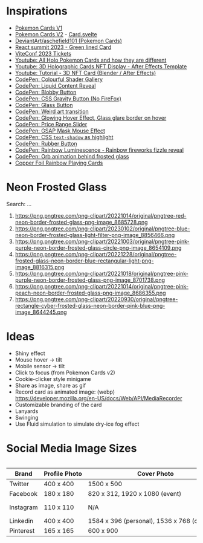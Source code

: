 # Inspirations

- [Pokemon Cards V1](https://codepen.io/simeydotme/pen/PrQKgo)
- [Pokemon Cards V2](https://poke-holo.simey.me/) - [Card.svelte](https://github.com/simeydotme/pokemon-cards-css/blob/main/src/lib/components/Card.svelte#L248)
- [DeviantArt/aschefield101 (Pokemon Cards)](https://www.deviantart.com/aschefield101/)
- [React summit 2023 - Green lined Card](https://portal.gitnation.org/badges/react-summit-2023/anuradha_kumari)
- [ViteConf 2023 Tickets](https://viteconf.org/23/tickets/JSworld-Conferences?p=herodevs)
- [Youtube: All Holo Pokemon Cards and how they are different](https://www.youtube.com/watch?v=3xg3wYpChBs)
- [Youtube: 3D Holographic Cards NFT Display - After Effects Template](https://www.youtube.com/watch?v=BOL2XwrQc7A)
- [Youtube: Tutorial - 3D NFT Card (Blender / After Effects)](https://www.youtube.com/watch?v=aQJnqb2S9oI)
- [CodePen: Colourful Shader Gallery](https://codepen.io/atzedent/pen/oNmqgjb)
- [CodePen: Liquid Content Reveal](https://codepen.io/ksenia-k/pen/dyaeGgO)
- [CodePen: Blobby Button](https://codepen.io/ksenia-k/pen/wvNJrXZ)
- [CodePen: CSS Gravity Button (No FireFox)](https://codepen.io/thebabydino/pen/bGzeQrv)
- [CodePen: Glass Button](https://codepen.io/nicolasjesenberger/pen/abXZRvG)
- [CodePen: Weird art transition](https://codepen.io/Dillo/pen/qBLJYOO)
- [CodePen: Glowing Hover Effect, Glass glare border on hover](https://codepen.io/finnchillah/pen/bGOqrXg)
- [CodePen: Price Range Slider](https://codepen.io/simeydotme/pen/WNLxxvx)
- [CodePen: GSAP Mask Mouse Effect](https://codepen.io/alig01/pen/WNLGogV)
- [CodePen: CSS `text-shadow` as highlight](https://codepen.io/argyleink/pen/QWzGmXK)
- [CodePen: Rubber Button](https://codepen.io/tylersticka/pen/MWVbdzo)
- [CodePen: Rainbow Luminescence - Rainbow fireworks fizzle reveal](https://codepen.io/ste-vg/pen/qBQVGEG)
- [CodePen: Orb animation behind frosted glass](https://codepen.io/georgedoescode/pen/XWNmvro)
- [Copper Foil Rainbow Playing Cards](https://www.fishpond.com.au/Toys/Alloy-Copper-Playing-Cards-Poker-Deck-Custom-Design-Foiled-Back-New-Gamblers-Warehouse/0642337517976)

# Neon Frosted Glass

Search: ...

1. https://png.pngtree.com/png-clipart/20221014/original/pngtree-red-neon-border-frosted-glass-png-image_8685728.png
2. https://png.pngtree.com/png-clipart/20230102/original/pngtree-blue-neon-border-frosted-glass-light-filter-png-image_8856466.png
3. https://png.pngtree.com/png-clipart/20221003/original/pngtree-pink-purple-neon-border-frosted-glass-circle-png-image_8654109.png
4. https://png.pngtree.com/png-clipart/20221228/original/pngtree-frosted-glass-neon-border-blue-rectangular-light-png-image_8816315.png
5. https://png.pngtree.com/png-clipart/20221018/original/pngtree-pink-purple-neon-border-frosted-glass-png-image_8701738.png
6. https://png.pngtree.com/png-clipart/20221014/original/pngtree-pink-peach-neon-border-frosted-glass-png-image_8686355.png
7. https://png.pngtree.com/png-clipart/20220930/original/pngtree-rectangle-cyber-frosted-glass-neon-border-pink-blue-png-image_8644245.png

# Ideas

- Shiny effect
- Mouse hover -> tilt
- Mobile sensor -> tilt
- Click to focus (from Pokemon Cards v2)
- Cookie-clicker style minigame
- Share as image, share as gif
- Record card as animated image: (webp) https://developer.mozilla.org/en-US/docs/Web/API/MediaRecorder
- Customizable branding of the card
- Lanyards
- Swinging
- Use Fluid simulation to simulate dry-ice fog effect

# Social Media Image Sizes

<figure style="overflow-x:scroll;margin:0">
<table style="min-width:max-content">
<thead>
<tr>
<th>Brand</th>
<th>Profile Photo</th>
<th>Cover Photo</th>
<th>Image Post</th>
</tr>
</thead>
<tbody>
<tr><td>Twitter</td><td>400 x 400</td><td>1500 x 500</td><td>1024 x 512</td></tr>
<tr><td>Facebook</td><td>180 x 180</td><td>820 x 312, 1920 x 1080 (event)</td><td>1200 x 630</td></tr>
<tr><td>Instagram</td><td>110 x 110</td><td>N/A</td><td>320 x 1080 (portrait)<br>1080 x 1080 (landscape)</td></tr>
<tr><td>Linkedin</td><td>400 x 400</td><td>1584 x 396 (personal), 1536 x 768 (company)</td><td>1200 x 4620</td></tr>
<tr><td>Pinterest</td><td>165 x 165</td><td>600 x 900</td><td>600 x 900</td></tr>
</tbody>
</table>
</figure>

